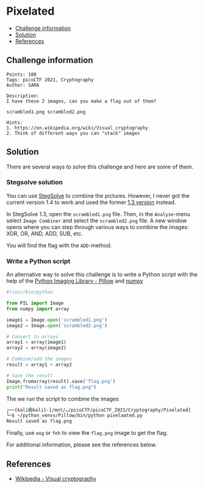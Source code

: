 # Pixelated

- [Challenge information](#challenge-information)
- [Solution](#solution)
- [References](#references)

## Challenge information
```
Points: 100
Tags: picoCTF 2021, Cryptography
Author: SARA

Description:
I have these 2 images, can you make a flag out of them? 

scrambled1.png scrambled2.png

Hints:
1. https://en.wikipedia.org/wiki/Visual_cryptography
2. Think of different ways you can "stack" images
```

## Solution

There are several ways to solve this challenge and here are some of them.

### Stegsolve solution

You can use [StegSolve](https://github.com/Giotino/stegsolve) to combine the pictures. However, I never got the current version 1.4 to work and used the former [1.3 version](http://www.caesum.com/handbook/stego.htm) instead. 

In StegSolve 1.3, open the `scrambled1.png` file. Then, in the `Analyse`-menu select `Image Combiner` and select the `scrambled2.png` file. A new window opens where you can step through various ways to combine the images: XOR, OR, AND, ADD, SUB, etc.

You will find the flag with the `ADD`-method.

### Write a Python script

An alternative way to solve this challenge is to write a Python script with the help of the [Python Imaging Library - Pillow](https://pypi.org/project/Pillow/) and [numpy](https://pypi.org/project/numpy/)
```python
#!/usr/bin/python

from PIL import Image
from numpy import array

image1 = Image.open('scrambled1.png')
image2 = Image.open('scrambled2.png')

# Convert to arrays
array1 = array(image1)
array2 = array(image2)

# Combine/add the images
result = array1 + array2

# Save the result
Image.fromarray(result).save('flag.png')
print("Result saved as flag.png")
```

The we run the script to combine the images
```bash
┌──(kali㉿kali)-[/mnt/…/picoCTF/picoCTF_2021/Cryptography/Pixelated]
└─$ ~/python_venvs/Pillow/bin/python pixelaated.py
Result saved as flag.png
```

Finally, use `eog` or `feh` to view the `flag.png` image to get the flag.

For additional information, please see the references below.

## References

- [Wikipedia - Visual cryptography](https://en.wikipedia.org/wiki/Visual_cryptography)
